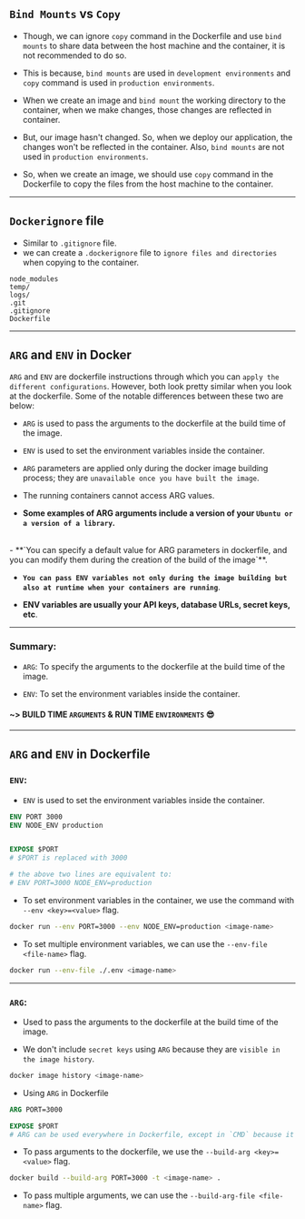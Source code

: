 ## `Bind Mounts` vs `Copy`

- Though, we can ignore `copy` command in the Dockerfile and use `bind mounts` to share data between the host machine and the container, it is not recommended to do so.

- This is because, `bind mounts` are used in `development environments` and `copy` command is used in `production environments`.

- When we create an image and `bind mount` the working directory to the container, when we make changes, those changes are reflected in container. 

- But, our image hasn't changed. So, when we deploy our application, the changes won't be reflected in the container. Also, `bind mounts` are not used in `production environments`.

- So, when we create an image, we should use `copy` command in the Dockerfile to copy the files from the host machine to the container.

---

## `Dockerignore` file

- Similar to `.gitignore` file.
- we can create a `.dockerignore` file to `ignore files and directories` when copying to the container.

```.dockerignore
node_modules
temp/
logs/
.git
.gitignore
Dockerfile
```

---

## `ARG` and `ENV` in Docker

`ARG` and `ENV` are dockerfile instructions through which you can `apply the different configurations`. However, both look pretty similar when you look at the dockerfile. Some of the notable differences between these two are below:

- `ARG` is used to pass the arguments to the dockerfile at the build time of the image.

- `ENV` is used to set the environment variables inside the container.

- `ARG` parameters are applied only during the docker image building process; they are `unavailable once you have built the image`.

- The running containers cannot access ARG values. 

- **Some examples of ARG arguments include a version of your `Ubuntu or a version of a library`.**
<br/>
- **`You can specify a default value for ARG parameters in dockerfile, and you can modify them during the creation of the build of the image`**.

<br/>

- **`You can pass ENV variables not only during the image building but also at runtime when your containers are running`**.

- **ENV variables are usually your API keys, database URLs, secret keys, etc**. 

---

### Summary:

- `ARG`: To specify the arguments to the dockerfile at the build time of the image.

- `ENV`: To set the environment variables inside the container.

#### ~> BUILD TIME `ARGUMENTS` & RUN TIME `ENVIRONMENTS` 😎

---

## `ARG` and `ENV` in Dockerfile

### `ENV`:

- `ENV` is used to set the environment variables inside the container.

```dockerfile
ENV PORT 3000
ENV NODE_ENV production


EXPOSE $PORT 
# $PORT is replaced with 3000

# the above two lines are equivalent to:
# ENV PORT=3000 NODE_ENV=production
```

- To set environment variables in the container, we use the command with `--env <key>=<value>` flag.

```bash
docker run --env PORT=3000 --env NODE_ENV=production <image-name>
```

- To set multiple environment variables, we can use the `--env-file <file-name>` flag.

```bash
docker run --env-file ./.env <image-name>
```

---

### `ARG`:

- Used to pass the arguments to the dockerfile at the build time of the image.

- We don't include `secret keys` using `ARG` because they are `visible in the image history`.

```bash
docker image history <image-name>
```

- Using `ARG` in Dockerfile

```dockerfile
ARG PORT=3000

EXPOSE $PORT
# ARG can be used everywhere in Dockerfile, except in `CMD` because it is used at `runtime`.
```

- To pass arguments to the dockerfile, we use the `--build-arg <key>=<value>` flag.

```bash
docker build --build-arg PORT=3000 -t <image-name> .
```

- To pass multiple arguments, we can use the `--build-arg-file <file-name>` flag.
